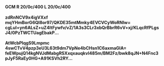 #### GCM R 20/0c/400 L 20/0c/400
**zdRnNCV9x4igVXxf**<br/>**mqYHmBorG6Ql8or97/QKDE35mtMmky4EVCVCyWoRNIw=**<br/>**cgLuI+yn6ALsZ+uZ4ItFywfv/vZ/1A3s3CLr3xbQrBbrR6vV+xj/KLqcRfPLgsJ4/0PzTWCTUagEbakP...**<br/><br/>
**AtWcbPlqgS9Lmpmc**<br/>**4swCTvV4pzp3eU3L63t9dm7VpNe4bCHsn1C6axmaGlA=**<br/>**feEWpujQ14kgNVJdMabgRSXxqxauqkvl485m/BM2Fz/bwk8qJN+N4Fnc3pJyF5RaEy0HG+A91KSVh2RY...**